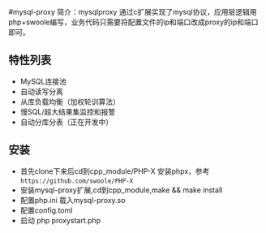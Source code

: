 #mysql-proxy
简介：mysqlproxy 通过c扩展实现了mysql协议，应用层逻辑用php+swoole编写，业务代码只需要将配置文件的ip和端口改成proxy的ip和端口即可。

## 特性列表

* MySQL连接池
* 自动读写分离
* 从库负载均衡（加权轮训算法）
* 慢SQL/超大结果集监控和报警
* 自动分库分表（正在开发中）

## 安装
* 首先clone下来后cd到cpp_module/PHP-X 安装phpx，参考`https://github.com/swoole/PHP-X`
* 安装mysql-proxy扩展,cd到cpp_module,make && make install
* 配置php.ini 载入mysql-proxy.so
* 配置config.toml
* 启动 php proxystart.php 
